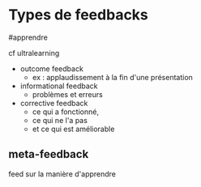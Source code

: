 # Types de feedbacks
#apprendre 

cf ultralearning

- outcome feedback
	- ex : applaudissement à la fin d'une présentation
- informational feedback
	- problèmes et erreurs
- corrective feedback
	- ce qui a fonctionné,
	- ce qui ne l'a pas
	- et ce qui est améliorable

## meta-feedback

feed sur la manière d'apprendre